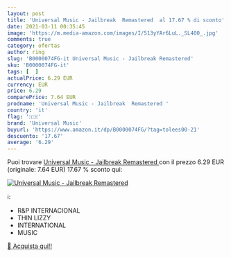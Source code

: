 ```yaml
---
layout: post
title: 'Universal Music - Jailbreak  Remastered  al 17.67 % di sconto'
date: 2021-03-11 00:35:45
image: 'https://m.media-amazon.com/images/I/513yYAr6LuL._SL400_.jpg'
comments: true
category: ofertas
author: ring
slug: 'B0000074FG-it Universal Music - Jailbreak Remastered'
sku: 'B0000074FG-it'
tags: [  ]
actualPrice: 6.29 EUR
currency: EUR
price: 6.29
comparePrice: 7.64 EUR
prodname: 'Universal Music - Jailbreak  Remastered '
country: 'it'
flag: '🇮🇹'
brand: 'Universal Music'
buyurl: 'https://www.amazon.it/dp/B0000074FG/?tag=tolees00-21'
descuento: '17.67'
average: '6.29'
---
```


Puoi trovare [Universal Music - Jailbreak  Remastered ](https://www.amazon.it/dp/B0000074FG/?tag=tolees00-21) con il prezzo 6.29 EUR (originale: 7.64 EUR) 17.67 % sconto qui:

[![Universal Music - Jailbreak  Remastered ](https://m.media-amazon.com/images/I/513yYAr6LuL._SL400_.jpg)](https://www.amazon.it/dp/B0000074FG/?tag=tolees00-21)

ℹ️:

- R&P INTERNACIONAL
- THIN LIZZY
- INTERNATIONAL
- MUSIC

[🛒 Acquista qui!!](https://www.amazon.it/dp/B0000074FG/?tag=tolees00-21)
